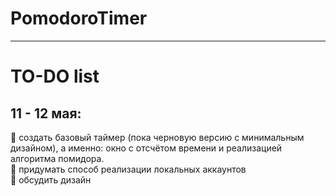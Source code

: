 # PomodoroTimer
____
# TO-DO list
## 11 - 12 мая:
:black_square_button: создать базовый таймер (пока черновую версию с минимальным дизайном), а именно: окно с отсчётом времени и реализацией алгоритма помидора.    
:black_square_button: придумать способ реализации локальных аккаунтов    
:black_square_button: обсудить дизайн    
